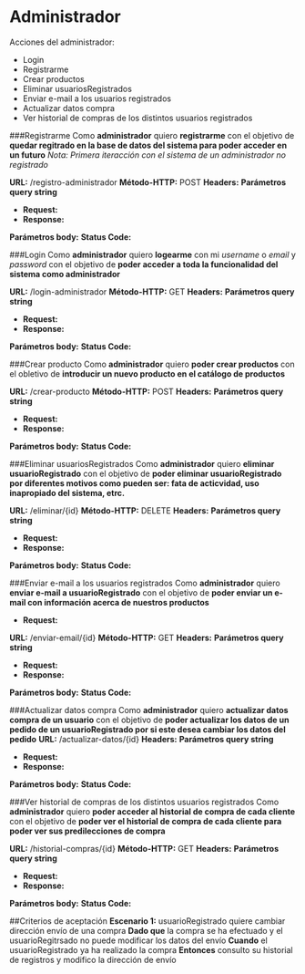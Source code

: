 # Administrador
Acciones del administrador:
* Login
* Registrarme
* Crear productos
* Eliminar usuariosRegistrados
* Enviar e-mail a los usuarios registrados
* Actualizar datos compra
* Ver historial de compras de los distintos usuarios registrados

###Registrarme
Como **administrador** quiero **registrarme** con el objetivo de **quedar regitrado en la base de datos del sistema para poder acceder en un futuro**
*Nota: Primera iteracción con el sistema de un administrador no registrado*

**URL:** /registro-administrador
**Método-HTTP:** POST
**Headers:**
**Parámetros query string**
* **Request:**
* **Response:**

**Parámetros body:**
**Status Code:**


###Login
Como **administrador** quiero **logearme** con mi *username* o *email* y *password* con el objetivo de **poder acceder a toda la funcionalidad del sistema como administrador**

**URL:** /login-administrador
**Método-HTTP:** GET
**Headers:**
**Parámetros query string**
* **Request:**
* **Response:**

**Parámetros body:**
**Status Code:**


###Crear producto
Como **administrador** quiero **poder crear productos** con el obletivo de **introducir un nuevo producto en el catálogo de productos**

**URL:** /crear-producto
**Método-HTTP:** POST
**Headers:**
**Parámetros query string**
* **Request:**
* **Response:**

**Parámetros body:**
**Status Code:**


###Eliminar usuariosRegistrados
Como **administrador** quiero **eliminar usuarioRegistrado** con el objetivo de **poder eliminar usuarioRegistrado por diferentes motivos como pueden ser: fata de acticvidad, uso inapropiado del sistema, etrc.**

**URL:** /eliminar/{id}
**Método-HTTP:** DELETE
**Headers:**
**Parámetros query string**
* **Request:**
* **Response:**

**Parámetros body:**
**Status Code:**


###Enviar e-mail a los usuarios registrados
Como **administrador** quiero **enviar e-mail a usuarioRegistrado** con el objetivo de **poder enviar un e-mail con información acerca de nuestros productos**
* **Request:**

**URL:** /enviar-email/{id}
**Método-HTTP:** GET
**Headers:**
**Parámetros query string**
* **Request:**
* **Response:**

**Parámetros body:**
**Status Code:**


###Actualizar datos compra
Como **administrador** quiero **actualizar datos compra de un usuario** con el objetivo de **poder actualizar los datos de un pedido de un usuarioRegistrado por si este desea cambiar los datos del pedido**
**URL:** /actualizar-datos/{id}
**Headers:**
**Parámetros query string**
* **Request:**
* **Response:**

**Parámetros body:**
**Status Code:**


###Ver historial de compras de los distintos usuarios registrados
Como **administrador** quiero **poder acceder al historial de compra de cada cliente** con el objetivo de **poder ver el historial de compra de cada cliente para poder ver sus predilecciones de compra**

**URL:** /historial-compras/{id}
**Método-HTTP:** GET
**Headers:**
**Parámetros query string**
* **Request:**
* **Response:**

**Parámetros body:**
**Status Code:**


##Criterios de aceptación
**Escenario 1:** usuarioRegistrado quiere cambiar dirección envío de una compra
**Dado que** la compra se ha efectuado y el usuarioRegitrsado no puede modificar los datos del envío
**Cuando** el usuarioRegistrado ya ha realizado la compra
**Entonces** consulto su historial de registros y modifico la dirección de envío

